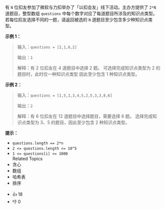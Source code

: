 有 `N` 位扣友参加了微软与力扣举办了「以扣会友」线下活动。主办方提供了 `2*N` 道题目，整型数组 `questions` 中每个数字对应了每道题目所涉及的知识点类型。 若每位扣友选择不同的一题，请返回被选的 `N`
道题目至少包含多少种知识点类型。

**示例 1：**
> 输入：`questions = [2,1,6,2]`
>
>输出：`1`
>
>解释：有 2 位扣友在 4 道题目中选择 2 题。
> 可选择完成知识点类型为 2 的题目时，此时仅一种知识点类型
> 因此至少包含 1 种知识点类型。

**示例 2：**
> 输入：`questions = [1,5,1,3,4,5,2,5,3,3,8,6]`
>
>输出：`2`
>
>解释：有 6 位扣友在 12 道题目中选择题目，需要选择 6 题。
> 选择完成知识点类型为 3、5 的题目，因此至少包含 2 种知识点类型。



**提示：**

- `questions.length == 2*n`
- `2 <= questions.length <= 10^5`
- `1 <= questions[i] <= 1000`<div><div>Related Topics</div><div><li>贪心</li><li>数组</li><li>哈希表</li><li>
  排序</li></div></div><br><div><li>👍 18</li><li>👎 0</li></div>